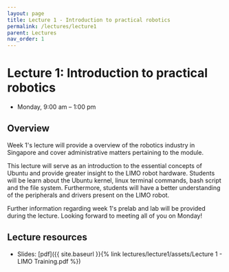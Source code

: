 ```yaml
---
layout: page
title: Lecture 1 - Introduction to practical robotics
permalink: /lectures/lecture1
parent: Lectures
nav_order: 1
---
```


# **Lecture 1: Introduction to practical robotics**

- Monday, 9:00 am – 1:00 pm

## **Overview**

Week 1's lecture will provide a overview of the robotics industry in Singapore and cover administrative matters pertaining to the module.

This lecture will serve as an introduction to the essential concepts of Ubuntu and provide greater insight to the LIMO robot hardware. Students will be learn about the Ubuntu kernel, linux terminal commands, bash script and the file system. Furthermore, students will have a better understanding of the peripherals and drivers present on the LIMO robot.

Further information regarding week 1's prelab and lab will be provided during the lecture.
Looking forward to meeting all of you on Monday!

## **Lecture resources**
* Slides: [pdf]({{ site.baseurl }}{% link lectures/lecture1/assets/Lecture 1 - LIMO Training.pdf %})
